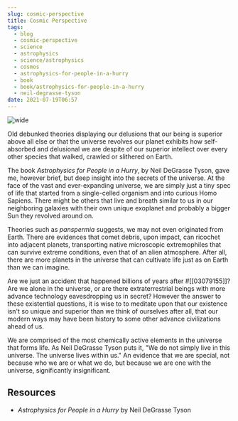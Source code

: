 ```yaml
---
slug: cosmic-perspective
title: Cosmic Perspective
tags:
  - blog
  - cosmic-perspective
  - science
  - astrophysics
  - science/astrophysics
  - cosmos
  - astrophysics-for-people-in-a-hurry
  - book
  - book/astrophysics-for-people-in-a-hurry
  - neil-degrasse-tyson
date: 2021-07-19T06:57
---
```



![wide](https://cdn.pixabay.com/photo/2020/01/05/08/13/cosmos-4742520_1280.jpg "image from Pixabay (cc)")

Old debunked theories displaying our delusions that our being is superior above
all else or that the universe revolves our planet exhibits how self-absorbed and
delusional we are despite of our superior intellect over every other species
that walked, crawled or slithered on Earth.

The book _Astrophysics for People in a Hurry_, by Neil DeGrasse Tyson, gave me,
however brief, but deep insight into the secrets of the universe. At the face of
the vast and ever-expanding universe, we are simply just a tiny spec of life
that started from a single-celled organism and into curious Homo Sapiens. There
might be others that live and breath similar to us in our neighboring galaxies
with their own unique exoplanet and probably a bigger Sun they revolved around
on.

Theories such as _panspermia_ suggests, we may not even originated from Earth.
There are evidences that comet debris, upon impact, can ricochet into adjacent
planets, transporting native microscopic extremophiles that can survive extreme
conditions, even that of an alien atmosphere. After all, there are more planets
in the universe that can cultivate life just as on Earth than we can imagine.

Are we just an accident that happened billions of years after #[[03079155]]? Are
we alone in the universe, or are there extraterrestrial beings with more advance
technology eavesdropping us in secret? However the answer to these existential
questions, it is wise to to meditate upon that our existence isn't so unique and
superior than we think of ourselves after all, that our modern ways may have
been history to some other advance civilizations ahead of us.

We are comprised of the most chemically active elements in the universe that
forms life. As Neil DeGrasse Tyson puts it, "We do not simply live in this
universe. The universe lives within us." An evidence that we are special, not
because who we are or what we do, but because we are one with the universe,
significantly insignificant.

<div class="ui section divider"></div>
<section id="socialMediaLinks"></section>

## Resources

- _Astrophysics for People in a Hurry_ by Neil DeGrasse Tyson


